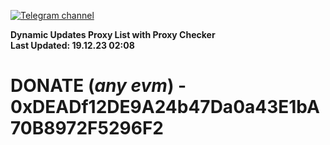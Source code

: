 [![Telegram channel](https://img.shields.io/endpoint?url=https://runkit.io/damiankrawczyk/telegram-badge/branches/master?url=https://t.me/n4z4v0d)](https://t.me/n4z4v0d) 

**Dynamic Updates Proxy List with Proxy Checker**  
**Last Updated: 19.12.23 02:08**

# DONATE (_any evm_) - 0xDEADf12DE9A24b47Da0a43E1bA70B8972F5296F2
